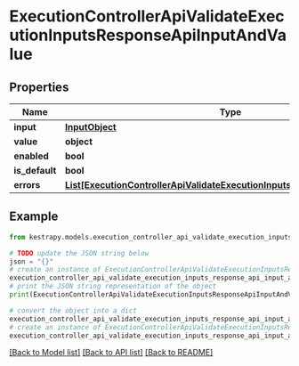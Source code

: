 # ExecutionControllerApiValidateExecutionInputsResponseApiInputAndValue


## Properties

Name | Type | Description | Notes
------------ | ------------- | ------------- | -------------
**input** | [**InputObject**](InputObject.md) |  | 
**value** | **object** |  | 
**enabled** | **bool** |  | 
**is_default** | **bool** |  | 
**errors** | [**List[ExecutionControllerApiValidateExecutionInputsResponseApiInputError]**](ExecutionControllerApiValidateExecutionInputsResponseApiInputError.md) |  | 

## Example

```python
from kestrapy.models.execution_controller_api_validate_execution_inputs_response_api_input_and_value import ExecutionControllerApiValidateExecutionInputsResponseApiInputAndValue

# TODO update the JSON string below
json = "{}"
# create an instance of ExecutionControllerApiValidateExecutionInputsResponseApiInputAndValue from a JSON string
execution_controller_api_validate_execution_inputs_response_api_input_and_value_instance = ExecutionControllerApiValidateExecutionInputsResponseApiInputAndValue.from_json(json)
# print the JSON string representation of the object
print(ExecutionControllerApiValidateExecutionInputsResponseApiInputAndValue.to_json())

# convert the object into a dict
execution_controller_api_validate_execution_inputs_response_api_input_and_value_dict = execution_controller_api_validate_execution_inputs_response_api_input_and_value_instance.to_dict()
# create an instance of ExecutionControllerApiValidateExecutionInputsResponseApiInputAndValue from a dict
execution_controller_api_validate_execution_inputs_response_api_input_and_value_from_dict = ExecutionControllerApiValidateExecutionInputsResponseApiInputAndValue.from_dict(execution_controller_api_validate_execution_inputs_response_api_input_and_value_dict)
```
[[Back to Model list]](../README.md#documentation-for-models) [[Back to API list]](../README.md#documentation-for-api-endpoints) [[Back to README]](../README.md)


